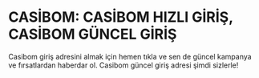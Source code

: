 # CASİBOM: CASİBOM HIZLI GİRİŞ, CASİBOM GÜNCEL GİRİŞ
Casibom giriş adresini almak için hemen tıkla ve sen de güncel kampanya ve fırsatlardan haberdar ol. Casibom güncel giriş adresi şimdi sizlerle!
